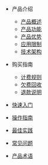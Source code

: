 
<!-- 请勿添加产品标题，标题行将由系统自动增加，名称将于您申请邮件提供的仓库名称一致 -->

- 产品介绍
  - [产品概述](ugn/intro/Introduction.md)
  - [产品功能](ugn/intro/function.md)
  - [产品优势](ugn/intro/advantages.md)
  - [应用限制](ugn/intro/limit.md)
  - [技术架构](ugn/intro/architecture.md)

- 购买指南
  - [计费规则](ugn/buy/charge.md)
  - [欠费回收](ugn/buy/recycle.md)
  - [退款说明](ugn/buy/refund)

- [快速入门](ugn/fast/fast.md)
- [操作指南](ugn/guide/Guide.md)
- [最佳实践](ugn/bestpractice/bestpractice.md)
- [常见问题](ugn/faq/faq.md)
- [产品术语](/ugn/Document/glossary.md)